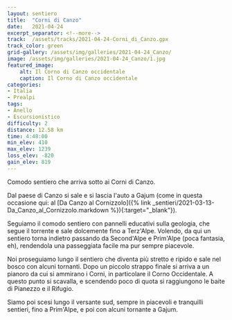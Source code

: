 ```yaml
---
layout: sentiero
title:  "Corni di Canzo"
date:   2021-04-24 
excerpt_separator: <!--more-->
track:  /assets/tracks/2021-04-24-Corni_di_Canzo.gpx
track_color: green
grid-gallery: /assets/img/galleries/2021-04-24_Canzo/
image: /assets/img/galleries/2021-04-24_Canzo/1.jpg
featured_image:
    alt: Il Corno di Canzo occidentale
    caption: Il Corno di Canzo occidentale
categories:
- Italia
- Prealpi
tags:
- Anello
- Escursionistico
difficulty: 2
distance: 12.58 km
time: 4:48:00
min_elev: 410
max_elev: 1239
loss_elev: -820
gain_elev: 819
---
```


Comodo sentiero che arriva sotto ai Corni di Canzo.

<!--more-->

Dal paese di Canzo si sale e si lascia l'auto a Gajum (come in questa occasione qui: al [Da Canzo al Cornizzolo]({% link _sentieri/2021-03-13-Da_Canzo_al_Cornizzolo.markdown %}){:target="_blank"}). 



Seguiamo il comodo sentiero con pannelli educativi sulla geologia, che segue il torrente e sale dolcemente fino a Terz'Alpe. Volendo, da qui un sentiero torna indietro passando da Second'Alpe e Prim'Alpe (poca fantasia, eh), rendendola una passeggiata facile ma pur sempre piacevole.



Noi proseguiamo lungo il sentiero che diventa più stretto e ripido e sale nel bosco con alcuni tornanti. Dopo un piccolo strappo finale si arriva a un pianoro da cui si ammirano i Corni, in particolare il Corno Occidentale.  A questo  punto si scavalla, e scendendo poco di quota si raggiungono le baite di Pianezzo e il Rifugio. 



Siamo poi scesi lungo il versante sud, sempre in piacevoli e tranquilli sentieri, fino a Prim'Alpe, e poi con alcuni tornante a Gajum.  